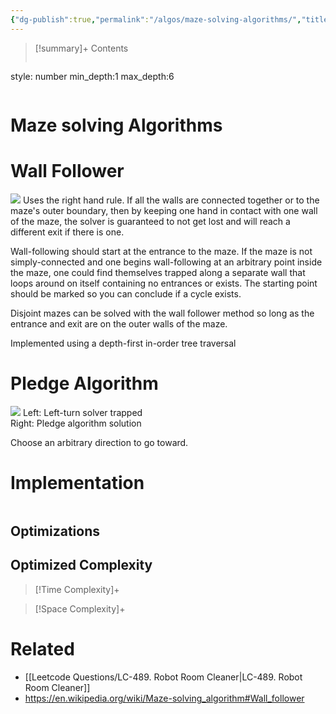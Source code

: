 ```yaml
---
{"dg-publish":true,"permalink":"/algos/maze-solving-algorithms/","title":"Maze solving Algorithms","tags":["backtracking","algo"]}
---
```



>[!summary]+ Contents
>```toc
style: number
min_depth:1
max_depth:6 
>```


# Maze solving Algorithms

# Wall Follower
[![](https://upload.wikimedia.org/wikipedia/commons/f/f7/Maze01-02.png)](https://en.wikipedia.org/wiki/File:Maze01-02.png)
Uses the right hand rule. If all the walls are connected together or to the maze's outer boundary, then by keeping one hand in contact with one wall of the maze, the solver is guaranteed to not get lost and will reach a different exit if there is one.

Wall-following should start at the entrance to the maze. If the maze is not simply-connected and one begins wall-following at an arbitrary point inside the maze, one could find themselves trapped along a separate wall that loops around on itself containing no entrances or exists. The starting point should be marked so you can conclude if a cycle exists.

Disjoint mazes can be solved with the wall follower method so long as the entrance and exit are on the outer walls of the maze.

Implemented using a depth-first in-order tree traversal

# Pledge Algorithm
[![](https://upload.wikimedia.org/wikipedia/commons/thumb/2/27/Pledge_Algorithm.png/220px-Pledge_Algorithm.png)](https://en.wikipedia.org/wiki/File:Pledge_Algorithm.png)
Left: Left-turn solver trapped   
Right: Pledge algorithm solution

Choose an arbitrary direction to go toward.

# Implementation

```python

```

## Optimizations

## Optimized Complexity

>[!Time Complexity]+

>[!Space Complexity]+



# Related
- [[Leetcode Questions/LC-489. Robot Room Cleaner\|LC-489. Robot Room Cleaner]]
- https://en.wikipedia.org/wiki/Maze-solving_algorithm#Wall_follower
